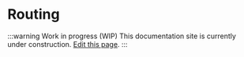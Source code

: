 # Routing

:::warning Work in progress (WIP)
This documentation site is currently under construction. [Edit this page](https://github.com/ZeusLN/zeus-docs/blob/main/docs/routing.md).
:::
